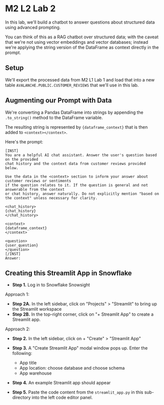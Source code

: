 # M2 L2 Lab 2

In this lab, we'll build a chatbot to answer questions about structured data using advanced prompting.

You can think of this as a RAG chatbot over structured data; with the caveat that we're not using vector embeddings and vector databases; instead we're applying the string version of the DataFrame as context directly in the prompt.

## Setup

We'll export the processed data from M2 L1 Lab 1 and load that into a new table `AVALANCHE.PUBLIC.CUSTOMER_REVIEWS` that we'll use in this lab.

## Augmenting our Prompt with Data

We're converting a Pandas DataFrame into strings by appending the `.to_string()` method to the DataFrame variable. 

The resulting string is represented by `{dataframe_context}` that is then added to `<context></context>`.

Here's the prompt:
```
[INST]
You are a helpful AI chat assistant. Answer the user's question based on the provided
chat history and the context data from customer reviews provided below.

Use the data in the <context> section to inform your answer about customer reviews or sentiments
if the question relates to it. If the question is general and not answerable from the context
or chat history, answer naturally. Do not explicitly mention "based on the context" unless necessary for clarity.

<chat_history>
{chat_history}
</chat_history>

<context>
{dataframe_context}
</context>

<question>
{user_question}
</question>
[/INST]
Answer:
```

## Creating this Streamlit App in Snowflake
- **Step 1.** Log in to Snowflake Snowsight

Approach 1:

- **Step 2A.** In the left sidebar, click on "Projects" > "Streamlit" to bring up the Streamlit workspace
- **Step 2B.** In the top-right corner, click on "+ Streamlit App" to create a Streamlit app.

Approach 2:

- **Step 2.** In the left sidebar, click on + "Create" > "Streamlit App"

- **Step 3.** A "Create Streamlit App" modal window pops up. Enter the following:

  - App title
  - App location: choose database and choose schema
  - App warehouse

- **Step 4.** An example Streamlit app should appear
- **Step 5.** Paste the code content from the `streamlit_app.py` in this sub-directory into the left code editor panel.
